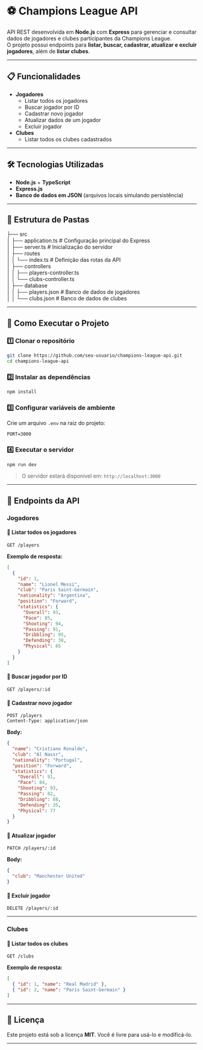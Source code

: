 # ⚽ Champions League API

API REST desenvolvida em **Node.js** com **Express** para gerenciar e consultar dados de jogadores e clubes participantes da Champions League.  
O projeto possui endpoints para **listar, buscar, cadastrar, atualizar e excluir jogadores**, além de **listar clubes**.

---

## 📋 Funcionalidades

- **Jogadores**
  - Listar todos os jogadores
  - Buscar jogador por ID
  - Cadastrar novo jogador
  - Atualizar dados de um jogador
  - Excluir jogador
- **Clubes**
  - Listar todos os clubes cadastrados

---

## 🛠️ Tecnologias Utilizadas

- **Node.js** + **TypeScript**
- **Express.js**
- **Banco de dados em JSON** (arquivos locais simulando persistência)

---

## 📂 Estrutura de Pastas

├── src <br>
│   ├── application.ts        # Configuração principal do Express<br>
│   ├── server.ts              # Inicialização do servidor<br>
│   ├── routes<br>
│   │   └── index.ts           # Definição das rotas da API<br>
│   ├── controllers<br>
│   │   ├── players-controller.ts<br>
│   │   └── clubs-controller.ts<br>
│   ├── database<br>
│   │   ├── players.json       # Banco de dados de jogadores<br>
│   │   └── clubs.json         # Banco de dados de clubes<br>

---

## 🚀 Como Executar o Projeto

### 1️⃣ Clonar o repositório
```bash
git clone https://github.com/seu-usuario/champions-league-api.git
cd champions-league-api
````

### 2️⃣ Instalar as dependências

```bash
npm install
```

### 3️⃣ Configurar variáveis de ambiente

Crie um arquivo `.env` na raiz do projeto:

```env
PORT=3000
```

### 4️⃣ Executar o servidor

```bash
npm run dev
```

> O servidor estará disponível em: `http://localhost:3000`

---

## 📌 Endpoints da API

### **Jogadores**

#### 🔹 Listar todos os jogadores

```http
GET /players
```

**Exemplo de resposta:**

```json
[
  {
    "id": 1,
    "name": "Lionel Messi",
    "club": "Paris Saint-Germain",
    "nationality": "Argentina",
    "position": "Forward",
    "statistics": {
      "Overall": 93,
      "Pace": 85,
      "Shooting": 94,
      "Passing": 91,
      "Dribbling": 95,
      "Defending": 38,
      "Physical": 65
    }
  }
]
```

#### 🔹 Buscar jogador por ID

```http
GET /players/:id
```

#### 🔹 Cadastrar novo jogador

```http
POST /players
Content-Type: application/json
```

**Body:**

```json
{
  "name": "Cristiano Ronaldo",
  "club": "Al Nassr",
  "nationality": "Portugal",
  "position": "Forward",
  "statistics": {
    "Overall": 91,
    "Pace": 84,
    "Shooting": 93,
    "Passing": 82,
    "Dribbling": 88,
    "Defending": 35,
    "Physical": 77
  }
}
```

#### 🔹 Atualizar jogador

```http
PATCH /players/:id
```

**Body:**

```json
{
  "club": "Manchester United"
}
```

#### 🔹 Excluir jogador

```http
DELETE /players/:id
```

---

### **Clubes**

#### 🔹 Listar todos os clubes

```http
GET /clubs
```

**Exemplo de resposta:**

```json
[
  { "id": 1, "name": "Real Madrid" },
  { "id": 2, "name": "Paris Saint-Germain" }
]
```

---

## 📜 Licença

Este projeto está sob a licença **MIT**.
Você é livre para usá-lo e modificá-lo.

---
